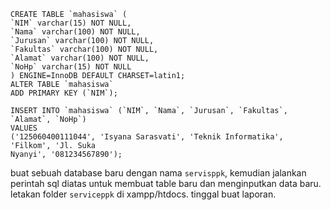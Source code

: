 ```
CREATE TABLE `mahasiswa` (
`NIM` varchar(15) NOT NULL,
`Nama` varchar(100) NOT NULL,
`Jurusan` varchar(100) NOT NULL,
`Fakultas` varchar(100) NOT NULL,
`Alamat` varchar(100) NOT NULL,
`NoHp` varchar(15) NOT NULL
) ENGINE=InnoDB DEFAULT CHARSET=latin1;
ALTER TABLE `mahasiswa`
ADD PRIMARY KEY (`NIM`);

INSERT INTO `mahasiswa` (`NIM`, `Nama`, `Jurusan`, `Fakultas`, `Alamat`, `NoHp`)
VALUES
('125060400111044', 'Isyana Sarasvati', 'Teknik Informatika', 'Filkom', 'Jl. Suka
Nyanyi', '081234567890');
```

buat sebuah database baru dengan nama `servisppk`, kemudian jalankan perintah sql diatas untuk membuat table baru dan menginputkan data baru.
letakan folder `serviceppk` di xampp/htdocs.
tinggal buat laporan.